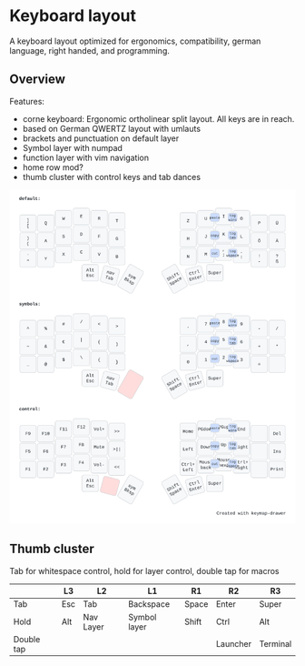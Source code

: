 # Keyboard layout

A keyboard layout optimized for ergonomics, compatibility, german language, right handed, and programming.

## Overview

Features:

- corne keyboard: Ergonomic ortholinear split layout. All keys are in reach.
- based on German QWERTZ layout with umlauts
- brackets and punctuation on default layer
- Symbol layer with numpad
- function layer with vim navigation
- home row mod?
- thumb cluster with control keys and tab dances

![](keymap.svg)

## Thumb cluster

Tab for whitespace control, hold for layer control, double tap for macros

|            | L3  | L2        | L1           | R1    | R2       | R3       |
| ---------- | --- | --------- | ------------ | ----- | -------- | -------- |
| Tab        | Esc | Tab       | Backspace    | Space | Enter    | Super    |
| Hold       | Alt | Nav Layer | Symbol layer | Shift | Ctrl     | Alt      |
| Double tap |     |           |              |       | Launcher | Terminal |
